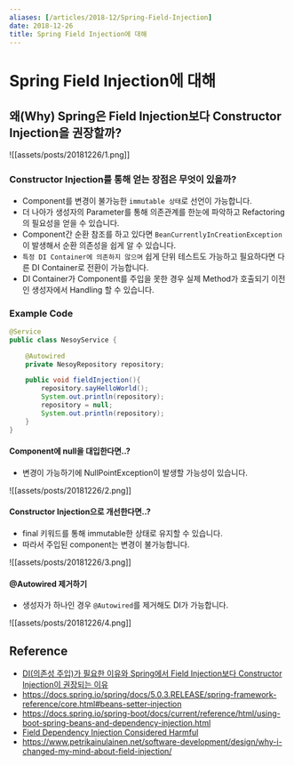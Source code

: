```yaml
---
aliases: [/articles/2018-12/Spring-Field-Injection]
date: 2018-12-26
title: Spring Field Injection에 대해
---
```

# Spring Field Injection에 대해
## 왜(Why) Spring은 Field Injection보다 Constructor Injection을 권장할까?
![[assets/posts/20181226/1.png]]

### Constructor Injection를 통해 얻는 장점은 무엇이 있을까?
- Component를 변경이 불가능한 `immutable 상태`로 선언이 가능합니다.
- 더 나아가 생성자의 Parameter를 통해 의존관계를 한눈에 파악하고 Refactoring의 필요성을 얻을 수 있습니다.
- Component간 순환 참조를 하고 있다면 `BeanCurrentlyInCreationException`이 발생해서 순환 의존성을 쉽게 알 수 있습니다.
- `특정 DI Container에 의존하지 않으며` 쉽게 단위 테스트도 가능하고 필요하다면 다른 DI Container로 전환이 가능합니다.
- DI Container가 Component를 주입을 못한 경우 실제 Method가 호출되기 이전인 생성자에서 Handling 할 수 있습니다.

### Example Code
```java
@Service
public class NesoyService {

	@Autowired
	private NesoyRepository repository;

	public void fieldInjection(){
		repository.sayHelloWorld();
		System.out.println(repository);
		repository = null;
		System.out.println(repository);
	}
}
```

#### Component에 null을 대입한다면..?
- 변경이 가능하기에 NullPointException이 발생할 가능성이 있습니다.

![[assets/posts/20181226/2.png]]

#### Constructor Injection으로 개선한다면..?
- final 키워드를 통해 immutable한 상태로 유지할 수 있습니다.
- 따라서 주입된 component는 변경이 불가능합니다.

![[assets/posts/20181226/3.png]]


#### @Autowired 제거하기
- 생성자가 하나인 경우 `@Autowired`를 제거해도 DI가 가능합니다.

![[assets/posts/20181226/4.png]]


## Reference
- [DI(의존성 주입)가 필요한 이유와 Spring에서 Field Injection보다 Constructor Injection이 권장되는 이유](http://www.mimul.com/pebble/default/2018/03/30/1522386129211.html)
- <https://docs.spring.io/spring/docs/5.0.3.RELEASE/spring-framework-reference/core.html#beans-setter-injection>
- <https://docs.spring.io/spring-boot/docs/current/reference/html/using-boot-spring-beans-and-dependency-injection.html>
- [Field Dependency Injection Considered Harmful](https://www.vojtechruzicka.com/field-dependency-injection-considered-harmful/)
- <https://www.petrikainulainen.net/software-development/design/why-i-changed-my-mind-about-field-injection/>

